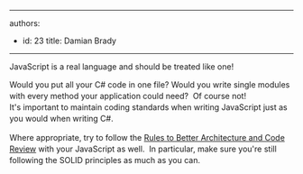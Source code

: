 

---
authors:
  - id: 23
    title: Damian Brady
---




<span class='intro'> JavaScript is a real language and should be treated like one! </span>

<div><span style="line-height&#58;20px;">Would you put all your C# code in one file? Would you write single modules with every method your application could need? &#160;Of course not!</span></div><span style="line-height&#58;20px;">It's important to maintain coding standards when writing JavaScript just as you would when writing C#.</span><p></p><div><span style="line-height&#58;20px;">Where appropriate, try to follow the <a href="/SoftwareDevelopment/RulestobetterArchitectureandCodeReview/">Rules to Better Architecture and Code Review</a> with your JavaScript as well. &#160;In particular, make sure you're still following the SOLID principles as much as you can.</span></div>


